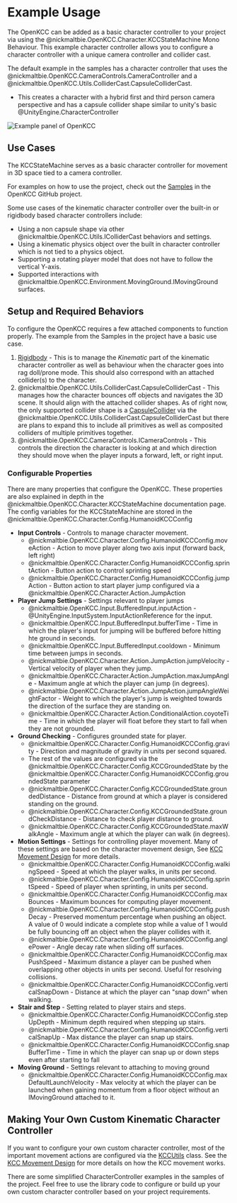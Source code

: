 # Example Usage

The OpenKCC can be added as a basic character controller to your project
via using the
@nickmaltbie.OpenKCC.Character.KCCStateMachine
Mono Behaviour. This example character controller allows you to configure
a character controller with a unique camera controller and collider cast.

The default example in the samples has a character controller that
uses the @nickmaltbie.OpenKCC.CameraControls.CameraController
and a @nickmaltbie.OpenKCC.Utils.ColliderCast.CapsuleColliderCast.

- This creates a character with a hybrid first and third person camera
  perspective and has a capsule collider shape similar to unity's basic
  @UnityEngine.CharacterController

![Example panel of OpenKCC](../resources/example-usage-openkcc.png)

## Use Cases

The KCCStateMachine serves as a basic character controller
for movement in 3D space tied to a camera controller.

For examples on how to use the project, check out the
[Samples](https://github.com/nicholas-maltbie/OpenKCC/tree/main/Assets/Samples)
in the OpenKCC GitHub project.

Some use cases of the kinematic character controller over the built-in
or rigidbody based character controllers include:

- Using a non capsule shape via other
    @nickmaltbie.OpenKCC.Utils.IColliderCast behaviors and settings.
- Using a kinematic physics object over the built in character controller
    which is not tied to a physics object.
- Supporting a rotating player model that does not have to follow the vertical
    Y-axis.
- Supported interactions with
    @nickmaltbie.OpenKCC.Environment.MovingGround.IMovingGround surfaces.

## Setup and Required Behaviors

To configure the OpenKCC requires a few attached components to function
properly. The example from the Samples in the project have
a basic use case.

1. [Rigidbody](https://docs.unity3d.com/ScriptReference/Rigidbody.html) -
    This is to manage the _Kinematic_ part of the kinematic
    character controller as well as behaviour when the character goes into
    rag doll/prone mode. This should also correspond with an attached
    collider(s) to the character.
1. @nickmaltbie.OpenKCC.Utils.ColliderCast.CapsuleColliderCast -
    This manages how the character bounces off objects and navigates the 3D
    scene. It should align with the attached collider shapes.
    As of right now, the only supported collider shape is a
    [CapsuleCollider](https://docs.unity3d.com/ScriptReference/CapsuleCollider.html)
    via the @nickmaltbie.OpenKCC.Utils.ColliderCast.CapsuleColliderCast
    but there are plans to expand this to include all primitives as well
    as composited colliders of multiple primitives together.
1. @nickmaltbie.OpenKCC.CameraControls.ICameraControls -
    This controls the direction the character is looking at and which direction
    they should move when the player inputs a forward, left, or right
    input.

### Configurable Properties

There are many properties that configure the OpenKCC. These properties
are also explained in depth in the @nickmaltbie.OpenKCC.Character.KCCStateMachine
documentation page. The config variables for the KCCStateMachine are
stored in the @nickmaltbie.OpenKCC.Character.Config.HumanoidKCCConfig

- **Input Controls** - Controls to manage character movement.
    - @nickmaltbie.OpenKCC.Character.Config.HumanoidKCCConfig.moveAction
        \- Action to move player along two axis input
        (forward back, left right)
    - @nickmaltbie.OpenKCC.Character.Config.HumanoidKCCConfig.sprintAction
        \- Button action to control sprinting speed
    - @nickmaltbie.OpenKCC.Character.Config.HumanoidKCCConfig.jumpAction
        \- Button action to start player jump configured via a
        @nickmaltbie.OpenKCC.Character.Action.JumpAction
- **Player Jump Settings** - Settings relevant to player jumps
    - @nickmaltbie.OpenKCC.Input.BufferedInput.inputAction
        \- @UnityEngine.InputSystem.InputActionReference for the input.
    - @nickmaltbie.OpenKCC.Input.BufferedInput.bufferTime
        \- Time in which the player's input for jumping
        will be buffered before hitting hte ground in seconds.
    - @nickmaltbie.OpenKCC.Input.BufferedInput.cooldown
        \- Minimum time between jumps in seconds.
    - @nickmaltbie.OpenKCC.Character.Action.JumpAction.jumpVelocity
        \- Vertical velocity of player when they jump.
    - @nickmaltbie.OpenKCC.Character.Action.JumpAction.maxJumpAngle
        \- Maximum angle at which the player can jump (in degrees).
    - @nickmaltbie.OpenKCC.Character.Action.JumpAction.jumpAngleWeightFactor
        \- Weight to which the player's jump is weighted towards the
        direction of the surface they are standing on.
    - @nickmaltbie.OpenKCC.Character.Action.ConditionalAction.coyoteTime
        \- Time in which the player will float before they start to
        fall when they are not grounded.
- **Ground Checking** - Configures grounded state for player.
    - @nickmaltbie.OpenKCC.Character.Config.HumanoidKCCConfig.gravity
        \- Direction and magnitude of gravity in units per second squared.
    - The rest of the values are configured via the
    @nickmaltbie.OpenKCC.Character.Config.KCCGroundedState by the
    @nickmaltbie.OpenKCC.Character.Config.HumanoidKCCConfig.groundedState parameter
    - @nickmaltbie.OpenKCC.Character.Config.KCCGroundedState.groundedDistance
        \- Distance from ground at which a player is considered standing on the ground.
    - @nickmaltbie.OpenKCC.Character.Config.KCCGroundedState.groundCheckDistance
        \- Distance to check player distance to ground.
    - @nickmaltbie.OpenKCC.Character.Config.KCCGroundedState.maxWalkAngle
        \- Maximum angle at which the player can walk (in degrees).
- **Motion Settings** - Settings for controlling player movement.
  Many of these settings are based on the character movement design,
  See [KCC Movement Design](kcc-design/kcc-movement.md) for more details.
    - @nickmaltbie.OpenKCC.Character.Config.HumanoidKCCConfig.walkingSpeed
        \- Speed at which the player walks, in units per second.
    - @nickmaltbie.OpenKCC.Character.Config.HumanoidKCCConfig.sprintSpeed
        \- Speed of player when sprinting, in units per second.
    - @nickmaltbie.OpenKCC.Character.Config.HumanoidKCCConfig.maxBounces
        \- Maximum bounces for computing player movement.
    - @nickmaltbie.OpenKCC.Character.Config.HumanoidKCCConfig.pushDecay
        \- Preserved momentum percentage when pushing an object. A value
        of 0 would indicate a complete stop while a value of 1 would be fully
        bouncing off an object when the player collides with it.
    - @nickmaltbie.OpenKCC.Character.Config.HumanoidKCCConfig.anglePower
        \- Angle decay rate when sliding off surfaces.
    - @nickmaltbie.OpenKCC.Character.Config.HumanoidKCCConfig.maxPushSpeed
        \- Maximum distance a player can be pushed when overlapping
        other objects in units per second. Useful for resolving collisions.
    - @nickmaltbie.OpenKCC.Character.Config.HumanoidKCCConfig.verticalSnapDown
        \- Distance at which the player can "snap down" when walking.
- **Stair and Step** - Setting related to player stairs and steps.
    - @nickmaltbie.OpenKCC.Character.Config.HumanoidKCCConfig.stepUpDepth
        \- Minimum depth required when stepping up stairs.
    - @nickmaltbie.OpenKCC.Character.Config.HumanoidKCCConfig.verticalSnapUp
        \- Max distance the player can snap up stairs.
    - @nickmaltbie.OpenKCC.Character.Config.HumanoidKCCConfig.snapBufferTime
        \- Time in which the player can snap up or down
        steps even after starting to fall
- **Moving Ground** - Settings relevant to attaching to moving ground
    - @nickmaltbie.OpenKCC.Character.Config.HumanoidKCCConfig.maxDefaultLaunchVelocity
        \- Max velocity at which the player can be launched
        when gaining momentum from a floor object without
        an IMovingGround attached to it.

## Making Your Own Custom Kinematic Character Controller

If you want to configure your own custom character controller,
most of the important movement actions are configured via the
[KCCUtils](xref:nickmaltbie.OpenKCC.Utils.KCCUtils) class.
See the [KCC Movement Design](kcc-design/kcc-movement.md) for more details
on how the KCC movement works.

There are some simplified CharacterController examples in the samples
of the project. Feel free to use the library code to configure or build
up your own custom character controller based on your project requirements.
